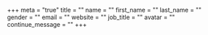 +++
meta = "true"
title = ""
name = ""
first_name = ""
last_name = ""
gender = ""
email = ""
website = ""
job_title = ""
avatar = ""
continue_message = ""
+++

